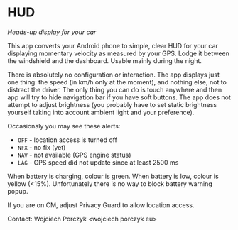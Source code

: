 HUD
===

*Heads-up display for your car*

This app converts your Android phone to simple, clear HUD for your car
displaying momentary velocity as measured by your GPS. Lodge it between the
windshield and the dashboard. Usable mainly during the night.

There is absolutely no configuration or interaction. The app displays just one
thing: the speed (in km/h only at the moment), and nothing else, not to distract
the driver. The only thing you can do is touch anywhere and then app will try to
hide navigation bar if you have soft buttons. The app does not attempt to adjust
brightness (you probably have to set static brightness yourself taking into
account ambient light and your preference).

Occasionaly you may see these alerts:

* `OFF` - location access is turned off
* `NFX` - no fix (yet)
* `NAV` - not available (GPS engine status)
* `LAG` - GPS speed did not update since at least 2500 ms

When battery is charging, colour is green. When battery is low, colour is yellow
(<15%). Unfortunately there is no way to block battery warning popup.

If you are on CM, adjust Privacy Guard to allow location access.

Contact: Wojciech Porczyk &lt;wojciech porczyk eu&gt;
